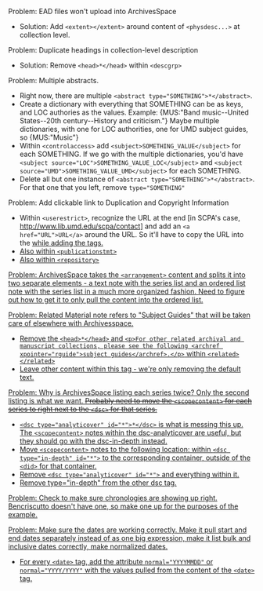 Problem: EAD files won't upload into ArchivesSpace
  * Solution: Add ```<extent></extent>``` around content of ```<physdesc...>``` at collection level.

Problem: Duplicate headings in collection-level description
  * Solution: Remove ```<head>*</head>``` within ```<descgrp>```

Problem: Multiple abstracts.
  * Right now, there are multiple ```<abstract type="SOMETHING">*</abstract>```.
  *  Create a dictionary with everything that SOMETHING can be as keys, and LOC authories as the values. Example: {MUS:"Band music--United States--20th century--History and criticism."} Maybe multiple dictionaries, with one for LOC authorities, one for UMD subject guides, so {MUS:"Music"}
  *  Within ```<controlaccess>``` add ```<subject>SOMETHING_VALUE</subject>``` for each SOMETHING. If we go with the multiple dictionaries, you'd have ```<subject source="LOC">SOMETHING_VALUE_LOC</subject>``` and ```<subject source="UMD">SOMETHING_VALUE_UMD</subject>``` for each SOMETHING.
  *  Delete all but one instance of ```<abstract type="SOMETHING">*</abstract>```. For that one that you left, remove ```type="SOMETHING"```
  
Problem: Add clickable link to Duplication and Copyright Information
  * Within ```<userestrict>```, recognize the URL at the end [in SCPA's case, http://www.lib.umd.edu/scpa/contact] and add an ```<a href="URL">URL</a>``` around the URL. So it'll have to copy the URL into the <a href> while adding the tags.
  * Also within ```<publicationstmt>```
  * Also within ```<repository>```

Problem: ArchivesSpace takes the ```<arrangement>``` content and splits it into two separate elements - a text note with the series list and an ordered list note with the series list in a much more organized fashion. Need to figure out how to get it to only pull the content into the ordered list.

Problem: Related Material note refers to "Subject Guides" that will be taken care of elsewhere with Archivesspace.
  * Remove the ```<head>*</head>``` and ```<p>For other related archival and manuscript collections, please see the following <archref xpointer="rguide">subject guides</archref>.</p>``` within ```<related></related>```
  * Leave other content within this tag - we're only removing the default text.

Problem: Why is ArchivesSpace listing each series twice? Only the second listing is what we want. ~~Probably need to move the ```<scopecontent>``` for each series to right next to the ```<dsc>``` for that series.~~ 
  * ```<dsc type="analyticover" id="*">*</dsc>``` is what is messing this up. The ```<scopecontent>``` notes within the dsc-analyticover are useful, but they should go with the dsc-in-depth instead.
  * Move ```<scopecontent>``` notes to the following location: within ```<dsc type="in-depth" id="*">``` to the corresponding container, outside of the ```<did>``` for that container.
  * Remove ```<dsc type="analyticover" id="*">``` and everything within it.
  * Remove type="in-depth" from the other dsc tag.

Problem: Check to make sure chronologies are showing up right. Bencriscutto doesn't have one, so make one up for the purposes of the example.

Problem: Make sure the dates are working correctly. Make it pull start and end dates separately instead of as one big expression, make it list bulk and inclusive dates correctly, make normalized dates.
  * For every ```<date>``` tag, add the attribute ```normal="YYYYMMDD"``` or ```normal="YYYY/YYYY"``` with the values pulled from the content of the ```<date>``` tag.
